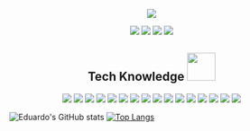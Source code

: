 <p align="center">
 
 <img src="https://github.com/EduardoMV/EduardoMV/assets/81331013/39c9c3a2-1a0e-4cfb-8cc8-3a8eb270e434"/>
 
</p align="center">

<p align="center">
 <img src="https://badges.pufler.dev/visits/EduardoMV/EduardoMV"/> 
 <img src="https://badges.pufler.dev/years/EduardoMV"/>
 <img src="https://badges.pufler.dev/repos/EduardoMV"/>
 <img src="https://badges.pufler.dev/commits/monthly/EduardoMV" />
</p>


<h2 align="center"> Tech Knowledge <img src="https://github.com/EduardoMV/EduardoMV/assets/81331013/d97b12b5-736e-4f5e-ab05-0ae993ebee5a" width="50"></h2>

<p align="center">
 <img src="https://img.shields.io/badge/Python-black?logo=python&logoColor=yellow"/>
 <img src="https://img.shields.io/badge/Java-ED8B00?logo=openjdk&logoColor=white"/>
 <img src="https://img.shields.io/badge/C%23-239120?logo=c-sharp&logoColor=white"/>
 <img src="https://img.shields.io/badge/-C++-00599C?style=flat-square&logo=c"/>
 <img src="https://img.shields.io/badge/-HTML5-E34F26?style=flat-square&logo=html5&logoColor=white"/>
 <img src="https://img.shields.io/badge/-CSS3-1572B6?style=flat-square&logo=css3"/>
 <img src="https://img.shields.io/badge/Perl-39457E?logo=perl&logoColor=white"/>
 <img src="https://img.shields.io/badge/-Bootstrap-563D7C?style=flat-square&logo=bootstrap"/>
 <img src="https://img.shields.io/badge/-Heroku-430098?style=flat-square&logo=heroku"/>
 <img src="https://img.shields.io/badge/-JavaScript-black?style=flat-square&logo=javascript"/>
 <img src="https://img.shields.io/badge/-Nodejs-black?style=flat-square&logo=Node.js"/>
 <img src="https://img.shields.io/badge/-React-black?style=flat-square&logo=react"/>
 <img src="https://img.shields.io/badge/-MongoDB-black?style=flat-square&logo=mongodb"/>
 <img src="https://img.shields.io/badge/-MySQL-black?style=flat-square&logo=mysql"/>
 <img src="https://img.shields.io/badge/-Git-black?style=flat-square&logo=git"/>
 <img src="https://img.shields.io/badge/-GitHub-black?style=flat-square&logo=github"/>
</p>

<p align="left">
 
![Eduardo's GitHub stats](https://github-readme-stats.vercel.app/api?username=EduardoMV&show=reviews,discussions_started,discussions_answered,prs_merged,prs_merged_percentage&show_icons=true&theme=tokyonight)
[![Top Langs](https://github-readme-stats.vercel.app/api/top-langs/?username=EduardoMV&layout=donut&langs_count=8)](https://github.com/EduardoMV/github-readme-stats)

</p>
 


